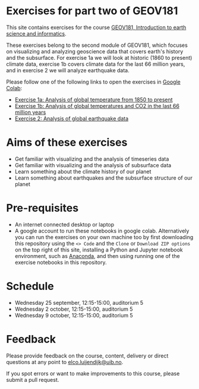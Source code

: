 
# Exercises for part two of GEOV181

This site contains exercises for the course [GEOV181, Introduction to earth science and informatics](https://www4.uib.no/en/courses/GEOV181).

These exercises belong to the second module of GEOV181, which focuses on visualizing and analyzing geoscience data that covers earth's history and the subsurface. For exercise 1a we will look at historic (1860 to present) climate data, exercise 1b covers climate data for the last 66 million years, and in exercise 2 we will analyze earthquake data.

Please follow one of the following links to open the exercises in [Google Colab](https://colab.research.google.com/):


* [Exercise 1a: Analysis of global temperature from 1850 to present](http://colab.research.google.com/github/ElcoLuijendijk/intro_earth_science_informatics/blob/main/exercise_1a.ipynb)
* [Exercise 1b: Analysis of global temperatures and CO2 in the last 66 million years](http://colab.research.google.com/github/ElcoLuijendijk/intro_earth_science_informatics/blob/main/exercise_1b.ipynb)
* [Exercise 2: Analysis of global earthquake data](http://colab.research.google.com/github/ElcoLuijendijk/intro_earth_science_informatics/blob/main/geov181_exercise2.ipynb)


# Aims of these exercises

* Get familiar with visualizing and the analysis of timeseries data
* Get familiar with visualizing and the analysis of subsurface data
* Learn something about the climate history of our planet
* Learn something about earthquakes and the subsurface structure of our planet


# Pre-requisites

* An internet connected desktop or laptop
* A google account to run these notebooks in google colab. Alternatively you can run the exercises on your own machine too by first downloading this repository using the `<> Code` and the `Clone` or `Download ZIP options` on the top right of this site, installing a Python and Jupyter notebook environment, such as [Anaconda](https://www.anaconda.com/), and then using running one of the exercise notebooks in this repository.


# Schedule

* Wednesday 25 september, 12:15-15:00, auditorium 5
* Wednesday 2 october, 12:15-15:00, auditorium 5
* Wednesday 9 october, 12:15-15:00, auditorium 5


# Feedback

Please provide feedback on the course, content, delivery or direct questions at any point to elco.luijendijk@uib.no.

If you spot errors or want to make improvements to this course, please submit a pull request.